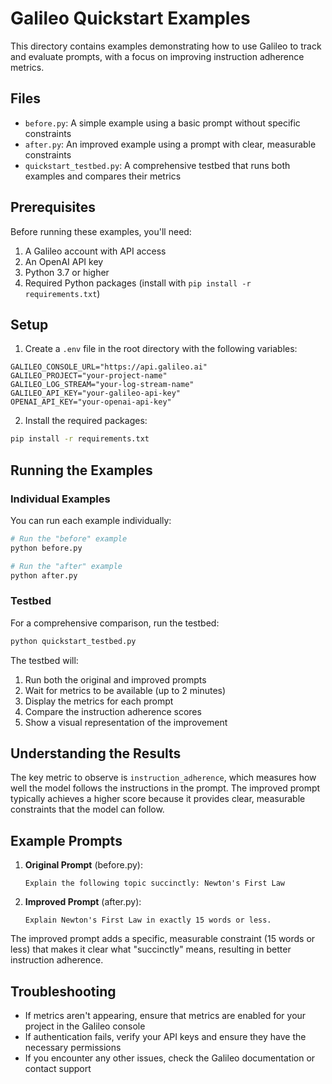 # Galileo Quickstart Examples

This directory contains examples demonstrating how to use Galileo to track and evaluate prompts, with a focus on improving instruction adherence metrics.

## Files

- `before.py`: A simple example using a basic prompt without specific constraints
- `after.py`: An improved example using a prompt with clear, measurable constraints
- `quickstart_testbed.py`: A comprehensive testbed that runs both examples and compares their metrics

## Prerequisites

Before running these examples, you'll need:

1. A Galileo account with API access
2. An OpenAI API key
3. Python 3.7 or higher
4. Required Python packages (install with `pip install -r requirements.txt`)

## Setup

1. Create a `.env` file in the root directory with the following variables:

```
GALILEO_CONSOLE_URL="https://api.galileo.ai"
GALILEO_PROJECT="your-project-name"
GALILEO_LOG_STREAM="your-log-stream-name"
GALILEO_API_KEY="your-galileo-api-key"
OPENAI_API_KEY="your-openai-api-key"
```

2. Install the required packages:

```bash
pip install -r requirements.txt
```

## Running the Examples

### Individual Examples

You can run each example individually:

```bash
# Run the "before" example
python before.py

# Run the "after" example
python after.py
```

### Testbed

For a comprehensive comparison, run the testbed:

```bash
python quickstart_testbed.py
```

The testbed will:

1. Run both the original and improved prompts
2. Wait for metrics to be available (up to 2 minutes)
3. Display the metrics for each prompt
4. Compare the instruction adherence scores
5. Show a visual representation of the improvement

## Understanding the Results

The key metric to observe is `instruction_adherence`, which measures how well the model follows the instructions in the prompt. The improved prompt typically achieves a higher score because it provides clear, measurable constraints that the model can follow.

## Example Prompts

1. **Original Prompt** (before.py):

   ```
   Explain the following topic succinctly: Newton's First Law
   ```

2. **Improved Prompt** (after.py):
   ```
   Explain Newton's First Law in exactly 15 words or less.
   ```

The improved prompt adds a specific, measurable constraint (15 words or less) that makes it clear what "succinctly" means, resulting in better instruction adherence.

## Troubleshooting

- If metrics aren't appearing, ensure that metrics are enabled for your project in the Galileo console
- If authentication fails, verify your API keys and ensure they have the necessary permissions
- If you encounter any other issues, check the Galileo documentation or contact support
